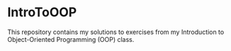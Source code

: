 # IntroToOOP
This repository contains my solutions to exercises from my Introduction to Object-Oriented Programming (OOP) class.

